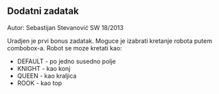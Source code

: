 ﻿## Dodatni zadatak

Autor: Sebastijan Stevanović		SW 18/2013

Uradjen je prvi bonus zadatak. Moguce je izabrati kretanje robota putem combobox-a.
Robot se moze kretati kao:
* DEFAULT - po jedno susedno polje
* KNIGHT - kao konj
* QUEEN - kao kraljica
* ROOK - kao top
